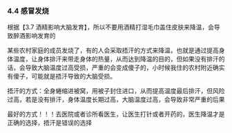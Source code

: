 ### 4.4 感冒发烧

根据【3.7 酒精影响大脑发育】，所以不要用酒精打湿毛巾盖住皮肤来降温，会导致醉酒影响发育的

某些农村家庭的成员发烧了，有的人会采取捂汗的方式来降温，也就是通过提高身体温度，让身体排汗来带走身体的热量，从而达到降温的目的，但如果没有排汗的话，会导致大脑温度过高受损，严重的会变成傻子的，小时候我住的农村附近确实有傻子，可能就是捂汗导致的大脑受损。

捂汗的方式：全身蜷缩进被窝，用被子封住进口，从而提高温度最后排汗，但风险过高，若是没有排汗，身体温度长期过高，大脑温度过高，会导致非常严重的后果

最好的方式！！！去医院或者诊所看医生，让医生打针或者开药的，医生降温才是正确的选择，捂汗是错误的选择
